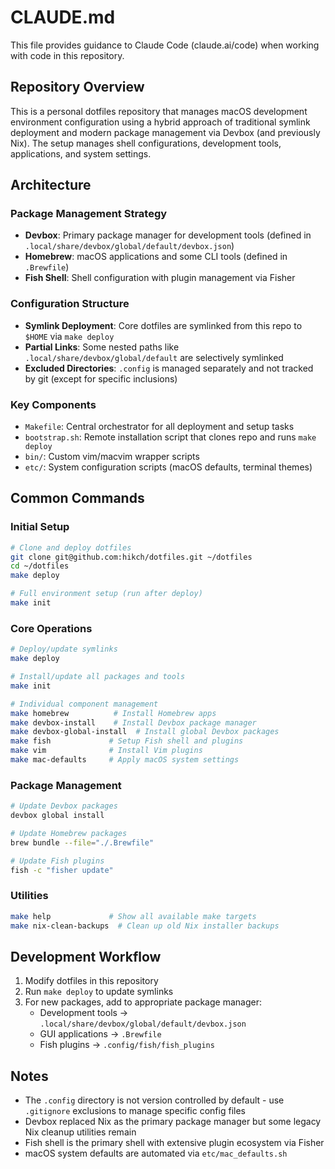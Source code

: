 # CLAUDE.md

This file provides guidance to Claude Code (claude.ai/code) when working with code in this repository.

## Repository Overview

This is a personal dotfiles repository that manages macOS development environment configuration using a hybrid approach of traditional symlink deployment and modern package management via Devbox (and previously Nix). The setup manages shell configurations, development tools, applications, and system settings.

## Architecture

### Package Management Strategy
- **Devbox**: Primary package manager for development tools (defined in `.local/share/devbox/global/default/devbox.json`)
- **Homebrew**: macOS applications and some CLI tools (defined in `.Brewfile`) 
- **Fish Shell**: Shell configuration with plugin management via Fisher

### Configuration Structure
- **Symlink Deployment**: Core dotfiles are symlinked from this repo to `$HOME` via `make deploy`
- **Partial Links**: Some nested paths like `.local/share/devbox/global/default` are selectively symlinked
- **Excluded Directories**: `.config` is managed separately and not tracked by git (except for specific inclusions)

### Key Components
- `Makefile`: Central orchestrator for all deployment and setup tasks
- `bootstrap.sh`: Remote installation script that clones repo and runs `make deploy`
- `bin/`: Custom vim/macvim wrapper scripts
- `etc/`: System configuration scripts (macOS defaults, terminal themes)

## Common Commands

### Initial Setup
```bash
# Clone and deploy dotfiles
git clone git@github.com:hikch/dotfiles.git ~/dotfiles
cd ~/dotfiles
make deploy

# Full environment setup (run after deploy)
make init
```

### Core Operations
```bash
# Deploy/update symlinks
make deploy

# Install/update all packages and tools
make init

# Individual component management
make homebrew          # Install Homebrew apps
make devbox-install    # Install Devbox package manager
make devbox-global-install  # Install global Devbox packages
make fish             # Setup Fish shell and plugins
make vim              # Install Vim plugins
make mac-defaults     # Apply macOS system settings
```

### Package Management
```bash
# Update Devbox packages
devbox global install

# Update Homebrew packages  
brew bundle --file="./.Brewfile"

# Update Fish plugins
fish -c "fisher update"
```

### Utilities
```bash
make help             # Show all available make targets
make nix-clean-backups  # Clean up old Nix installer backups
```

## Development Workflow

1. Modify dotfiles in this repository
2. Run `make deploy` to update symlinks
3. For new packages, add to appropriate package manager:
   - Development tools → `.local/share/devbox/global/default/devbox.json`
   - GUI applications → `.Brewfile`
   - Fish plugins → `.config/fish/fish_plugins`

## Notes

- The `.config` directory is not version controlled by default - use `.gitignore` exclusions to manage specific config files
- Devbox replaced Nix as the primary package manager but some legacy Nix cleanup utilities remain
- Fish shell is the primary shell with extensive plugin ecosystem via Fisher
- macOS system defaults are automated via `etc/mac_defaults.sh`